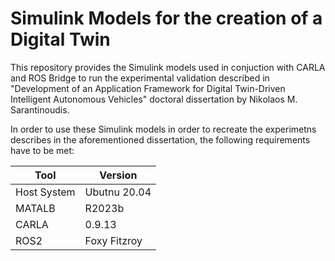 # Simulink Models for the creation of a Digital Twin

This repository provides the Simulink models used in conjuction with CARLA 
and ROS Bridge to run the experimental validation described in 
"Development of an Application Framework for Digital Twin-Driven Intelligent Autonomous Vehicles" 
doctoral dissertation by Nikolaos M. Sarantinoudis. 

In order to use these Simulink models in order to recreate the experimetns describes in the 
aforementioned dissertation, the following requirements have to be met: 

| Tool   | Version |
| ------------- | ------------- |
| Host System  | Ubutnu 20.04 |
| MATALB | R2023b  |
| CARLA  | 0.9.13  |
| ROS2  | Foxy Fitzroy  |

